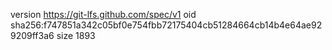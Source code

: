 version https://git-lfs.github.com/spec/v1
oid sha256:f747851a342c05bf0e754fbb72175404cb51284664cb14b4e64ae929209ff3a6
size 1893

